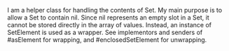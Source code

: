 I am a helper class for handling the contents of Set.My main purpose is to allow a Set to contain nil.Since nil represents an empty slot in a Set, it cannot be stored directly in the array of values. Instead, an instance of SetElement is used as a wrapper. See implementors and senders of #asElement for wrapping, and #enclosedSetElement for unwrapping.